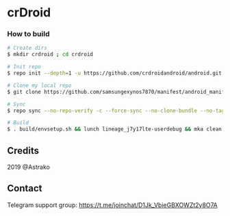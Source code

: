 # crDroid

### How to build ###

```bash
# Create dirs
$ mkdir crdroid ; cd crdroid

# Init repo
$ repo init --depth=1 -u https://github.com/crdroidandroid/android.git -b 10.0

# Clone my local repo
$ git clone https://github.com/samsungexynos7870/manifest/android_manifest_samsung_j7y17lte.git -b crdroid .repo/local_manifests

# Sync
$ repo sync --no-repo-verify -c --force-sync --no-clone-bundle --no-tags --optimized-fetch --prune -j`nproc`

# Build
$ . build/envsetup.sh && lunch lineage_j7y17lte-userdebug && mka clean && mka api-stubs-docs && mka hiddenapi-lists-docs && mka system-api-stubs-docs && mka test-api-stubs-docs && mka bacon -j`nproc`
```

## Credits
2019 @Astrako

## Contact
Telegram support group: https://t.me/joinchat/D1Jk_VbieGBXOWZt2y8O7A
